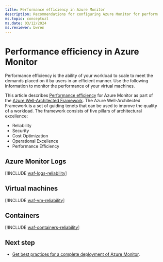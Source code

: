 ```yaml
---
title: Performance efficiency in Azure Monitor
description: Recommendations for configuring Azure Monitor for performance efficiency.
ms.topic: conceptual
ms.date: 03/12/2024
ms.reviewer: bwren
---
```


# Performance efficiency in Azure Monitor

Performance efficiency is the ability of your workload to scale to meet the demands placed on it by users in an efficient manner. Use the following information to monitor the performance of your virtual machines.

This article describes [Performance efficiency](/azure/architecture/framework/security/) for Azure Monitor as part of the [Azure Well-Architected Framework](/azure/architecture/framework/). The Azure Well-Architected Framework is a set of guiding tenets that can be used to improve the quality of a workload. The framework consists of five pillars of architectural excellence:

* Reliability
* Security
* Cost Optimization
* Operational Excellence
* Performance Efficiency

## Azure Monitor Logs

[!INCLUDE [waf-logs-reliability](../includes/waf-logs-performance.md)]

## Virtual machines

[!INCLUDE [waf-vm-reliability](../includes/waf-vm-performance.md)]

## Containers

[!INCLUDE [waf-containers-reliability](../includes/waf-containers-performance.md)]

## Next step

* [Get best practices for a complete deployment of Azure Monitor](best-practices.md).

